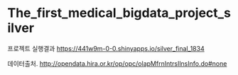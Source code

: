 # The_first_medical_bigdata_project_silver
프로젝트
실행결과
https://441w9m-0-0.shinyapps.io/silver_final_1834

데이터출처.
http://opendata.hira.or.kr/op/opc/olapMfrnIntrsIlnsInfo.do#none
